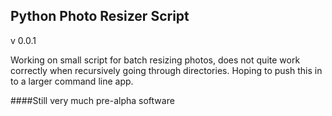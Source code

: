 ## Python Photo Resizer Script

v 0.0.1

Working on small script for batch resizing photos, does not quite work correctly when recursively going through directories.
Hoping to push this in to a larger command line app.

####Still very much pre-alpha software
